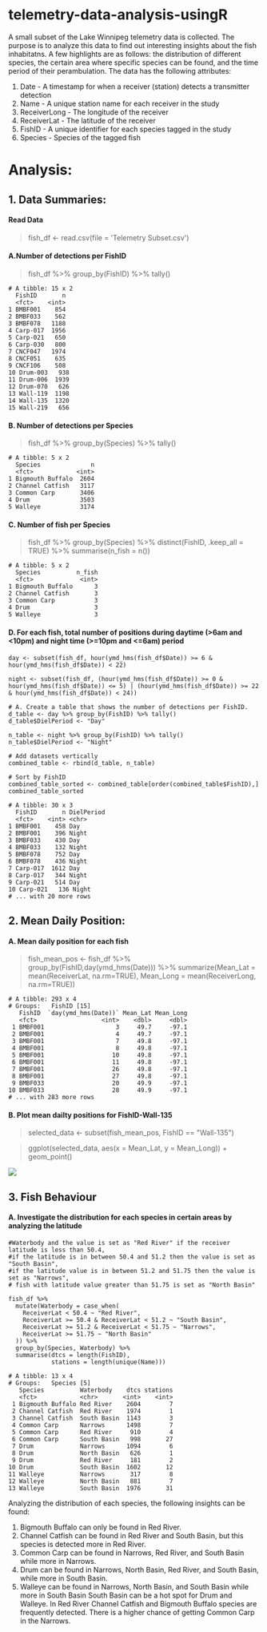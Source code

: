 # telemetry-data-analysis-usingR
A small subset of the Lake Winnipeg telemetry data is collected. The purpose is to analyze this data to find out interesting insights about the fish inhabitatns. A few highlights are as follows: the distribution of different species, the certain area where specific species can be found, and the time period of their perambulation. The data has the following attributes:

1. Date - A timestamp for when a receiver (station) detects a transmitter detection
2. Name - A unique station name for each receiver in the study
3. ReceiverLong - The longitude of the receiver
4. ReceiverLat - The latitude of the receiver
5. FishID - A unique identifier for each species tagged in the study
6. Species - Species of the tagged fish

# Analysis:

## 1. Data Summaries:

#### Read Data
> fish_df <- read.csv(file = 'Telemetry Subset.csv')

#### A.Number of detections per FishID
> fish_df %>% group_by(FishID) %>% tally()
```
# A tibble: 15 x 2
  FishID       n
  <fct>    <int>
1 BMBF001    854
2 BMBF033    562
3 BMBF078   1188
4 Carp-017  1956
5 Carp-021   650
6 Carp-030   800
7 CNCF047   1974
8 CNCF051    635
9 CNCF106    508
10 Drum-003   938
11 Drum-006  1939
12 Drum-070   626
13 Wall-119  1198
14 Wall-135  1320
15 Wall-219   656
```
#### B. Number of detections per Species
> fish_df %>% group_by(Species) %>% tally()
```
# A tibble: 5 x 2
  Species              n
  <fct>            <int>
1 Bigmouth Buffalo  2604
2 Channel Catfish   3117
3 Common Carp       3406
4 Drum              3503
5 Walleye           3174
```
#### C. Number of fish per Species
> fish_df %>% group_by(Species) %>% distinct(FishID, .keep_all = TRUE) %>% summarise(n_fish = n()) 
```
# A tibble: 5 x 2
  Species          n_fish
  <fct>             <int>
1 Bigmouth Buffalo      3
2 Channel Catfish       3
3 Common Carp           3
4 Drum                  3
5 Walleye               3
```
#### D. For each fish, total number of positions during daytime (>6am and <10pm) and night time (>=10pm and <=6am) period 
```
day <- subset(fish_df, hour(ymd_hms(fish_df$Date)) >= 6 & hour(ymd_hms(fish_df$Date)) < 22)

night <- subset(fish_df, (hour(ymd_hms(fish_df$Date)) >= 0 & hour(ymd_hms(fish_df$Date)) <= 5) | (hour(ymd_hms(fish_df$Date)) >= 22 & hour(ymd_hms(fish_df$Date)) < 24))

# A. Create a table that shows the number of detections per FishID.
d_table <- day %>% group_by(FishID) %>% tally()
d_table$DielPeriod <- "Day"

n_table <- night %>% group_by(FishID) %>% tally()
n_table$DielPeriod <- "Night"

# Add datasets vertically
combined_table <- rbind(d_table, n_table)

# Sort by FishID
combined_table_sorted <- combined_table[order(combined_table$FishID),]
combined_table_sorted
```
```
# A tibble: 30 x 3
  FishID       n DielPeriod
  <fct>    <int> <chr>     
1 BMBF001    458 Day       
2 BMBF001    396 Night     
3 BMBF033    430 Day       
4 BMBF033    132 Night     
5 BMBF078    752 Day       
6 BMBF078    436 Night     
7 Carp-017  1612 Day       
8 Carp-017   344 Night     
9 Carp-021   514 Day       
10 Carp-021   136 Night     
# ... with 20 more rows
```
## 2. Mean Daily Position:
#### A. Mean daily position for each fish
> fish_mean_pos <- fish_df %>% group_by(FishID,day(ymd_hms(Date))) %>% summarize(Mean_Lat = mean(ReceiverLat, na.rm=TRUE), Mean_Long = mean(ReceiverLong, na.rm=TRUE))
```
# A tibble: 293 x 4
# Groups:   FishID [15]
   FishID  `day(ymd_hms(Date))` Mean_Lat Mean_Long
   <fct>                  <int>    <dbl>     <dbl>
 1 BMBF001                    3     49.7     -97.1
 2 BMBF001                    4     49.7     -97.1
 3 BMBF001                    7     49.8     -97.1
 4 BMBF001                    8     49.8     -97.1
 5 BMBF001                   10     49.8     -97.1
 6 BMBF001                   11     49.8     -97.1
 7 BMBF001                   26     49.8     -97.1
 8 BMBF001                   27     49.8     -97.1
 9 BMBF033                   20     49.9     -97.1
10 BMBF033                   28     49.9     -97.1
# ... with 283 more rows
```
#### B. Plot mean dailty positions for FishID-Wall-135
> selected_data <- subset(fish_mean_pos, FishID == "Wall-135")

> ggplot(selected_data, aes(x = Mean_Lat, y = Mean_Long)) + geom_point()

![](daily_position.png?raw=true)

## 3. Fish Behaviour
#### A. Investigate the distribution for each species in certain areas by analyzing the latitude
```
#Waterbody and the value is set as "Red River" if the receiver latitude is less than 50.4, 
#if the latitude is in between 50.4 and 51.2 then the value is set as "South Basin", 
#if the latitude value is in between 51.2 and 51.75 then the value is set as "Narrows",
# fish with latitude value greater than 51.75 is set as "North Basin"

fish_df %>% 
  mutate(Waterbody = case_when(
    ReceiverLat < 50.4 ~ "Red River",
    ReceiverLat >= 50.4 & ReceiverLat < 51.2 ~ "South Basin",
    ReceiverLat >= 51.2 & ReceiverLat < 51.75 ~ "Narrows",
    ReceiverLat >= 51.75 ~ "North Basin"
  )) %>% 
  group_by(Species, Waterbody) %>% 
  summarise(dtcs = length(FishID),
            stations = length(unique(Name)))
```
```
# A tibble: 13 x 4
# Groups:   Species [5]
   Species          Waterbody    dtcs stations
   <fct>            <chr>       <int>    <int>
 1 Bigmouth Buffalo Red River    2604        7
 2 Channel Catfish  Red River    1974        1
 3 Channel Catfish  South Basin  1143        3
 4 Common Carp      Narrows      1498        7
 5 Common Carp      Red River     910        4
 6 Common Carp      South Basin   998       27
 7 Drum             Narrows      1094        6
 8 Drum             North Basin   626        1
 9 Drum             Red River     181        2
10 Drum             South Basin  1602       12
11 Walleye          Narrows       317        8
12 Walleye          North Basin   881        7
13 Walleye          South Basin  1976       31
```
Analyzing the distribution of each species, the following insights can be found:

1. Bigmouth Buffalo can only be found in Red River.
2. Channel Catfish can be found in Red River and South Basin, but this species is detected more in Red River.
3. Common Carp can be found in Narrows, Red River, and South Basin while more in Narrows.
4. Drum can be found in Narrows, North Basin, Red River, and South Basin, while more in South Basin.
5. Walleye can be found in Narrows, North Basin, and South Basin while more in South Basin 
South Basin can be a hot spot for Drum and Walleye. In Red River Channel Catfish and Bigmouth Buffalo species are frequently detected. There is a higher chance of getting Common Carp in the Narrows.
